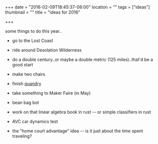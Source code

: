 +++
date = "2016-02-09T18:45:37-08:00"
location = ""
tags = ["ideas"]
thumbnail = ""
title = "ideas for 2016"

+++

some things to do this year..

<!--more-->

* go to the Lost Coast
* ride around Desolation Wilderness
* do a double century..or maybe a double metric (125 miles)..that'd be a good start

* make two chairs
* finish [quandry](/quandry)
* take something to Maker Faire (in May)
* bean bag bot
* work on that linear algebra book in rust --
or simple classifiers in rust
* AVC car dynamics test
* the "home court advantage" idea --
is it just about the time spent traveling?
